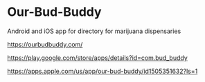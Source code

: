 # Our-Bud-Buddy
Android and iOS app for directory for marijuana dispensaries


https://ourbudbuddy.com/

https://play.google.com/store/apps/details?id=com.bud_buddy 

https://apps.apple.com/us/app/our-bud-buddy/id1505351632?ls=1
